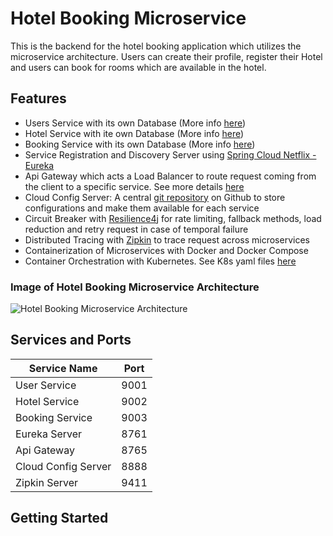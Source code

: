 # Hotel Booking Microservice

This is the backend for the hotel booking application which utilizes the microservice architecture.
Users can create their profile, register their Hotel and users can book for rooms which are available in the hotel.

## Features
- Users Service with its own Database (More info [here](https://github.com/epaitoo/hotel-booking-microservice/tree/main/users-service))
- Hotel Service with ite own Database (More info [here](https://github.com/epaitoo/hotel-booking-microservice/tree/main/hotel-service))
- Booking Service with its own Database (More info [here](https://github.com/epaitoo/hotel-booking-microservice/tree/main/booking-service))
- Service Registration and Discovery Server using [Spring Cloud Netflix - Eureka](https://spring.io/projects/spring-cloud-netflix) 
- Api Gateway which acts a Load Balancer to route request coming from the client to a specific service. See more details [here](https://github.com/epaitoo/hotel-booking-microservice/tree/main/api-gateway)
- Cloud Config Server: A central [git repository](https://github.com/epaitoo/hotel-booking-microservice/tree/main/spring-cloud-config-server) on Github to store configurations and make them available for each service
- Circuit Breaker with [Resilience4j](https://resilience4j.readme.io/docs) for rate limiting, fallback methods, load reduction and retry request in case of temporal failure
- Distributed Tracing with [Zipkin](https://zipkin.io/) to trace request across microservices
- Containerization of Microservices with Docker and Docker Compose
- Container Orchestration with Kubernetes. See K8s yaml files [here](https://github.com/epaitoo/hotel-booking-microservice/tree/main/k8s)

### Image of Hotel Booking Microservice Architecture

![Hotel Booking Microservice Architecture](https://res.cloudinary.com/epaitoo/image/upload/v1637055984/others/microservice-img.jpg "Microservice Architecture Diagram")

## Services and Ports 

| Service Name        |     Port      | 
| -------------       |:-------------:| 
| User Service        | 9001          | 
| Hotel Service       | 9002          |   
| Booking Service     | 9003          | 
| Eureka Server       | 8761          |  
| Api Gateway         | 8765          |  
| Cloud Config Server | 8888          |  
| Zipkin Server       | 9411          |



## Getting Started

